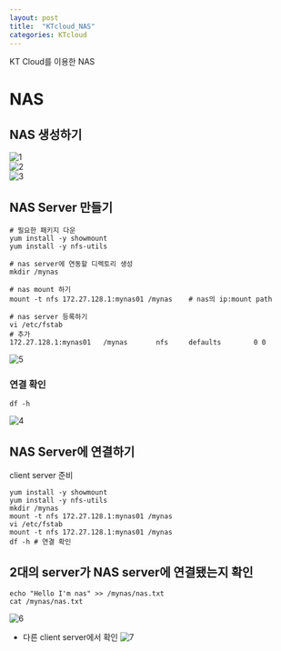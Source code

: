 ```yaml
---
layout: post
title:  "KTcloud_NAS"
categories: KTcloud
---
```

KT Cloud를 이용한 NAS<br/>

# NAS
## NAS 생성하기
![1](https://user-images.githubusercontent.com/33945185/210190870-cce3f341-9932-4b61-af11-1e396bdd5c9f.png)
<br/>
![2](https://user-images.githubusercontent.com/33945185/210190871-b39f1c99-4ae3-4230-8a76-834545cc85ce.png)
<br/>
![3](https://user-images.githubusercontent.com/33945185/210190872-2b1e9a74-f574-4264-9d06-5e3e506e7b24.png)
<br/>

## NAS Server 만들기
```shell
# 필요한 패키지 다운
yum install -y showmount
yum install -y nfs-utils

# nas server에 연동할 디렉토리 생성
mkdir /mynas

# nas mount 하기
mount -t nfs 172.27.128.1:mynas01 /mynas    # nas의 ip:mount path

# nas server 등록하기
vi /etc/fstab
# 추가
172.27.128.1:mynas01   /mynas       nfs     defaults        0 0
```
![5](https://user-images.githubusercontent.com/33945185/210190875-c2d07748-c3e1-476b-a11f-9ffe454d1b5f.png)
<br/>
### 연결 확인
```
df -h
```
![4](https://user-images.githubusercontent.com/33945185/210190874-217fbfe7-64e7-4fbb-be45-4d5b71bedd4a.png)
<br/>

## NAS Server에 연결하기
client server 준비<br/>
```shell
yum install -y showmount
yum install -y nfs-utils
mkdir /mynas
mount -t nfs 172.27.128.1:mynas01 /mynas
vi /etc/fstab
mount -t nfs 172.27.128.1:mynas01 /mynas
df -h # 연결 확인
```
## 2대의 server가 NAS server에 연결됐는지 확인
```shell
echo "Hello I'm nas" >> /mynas/nas.txt
cat /mynas/nas.txt
```
![6](https://user-images.githubusercontent.com/33945185/210190877-a0a6ee47-9b33-49f3-853f-4247bf594500.png)
<br/>

- 다른 client server에서 확인
    ![7](https://user-images.githubusercontent.com/33945185/210190878-a7e42358-44a4-4b9a-93ed-ba6ce3727b2c.png)
<br/>






